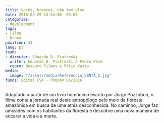 ```yaml
---
title: Vocês, brancos, não tem alma
date: 2018-03-29 13:54:00 -03:00
categories:
- development
tags:
- Filme
- Drama
position: 31
lang: pt
team:
- director: Eduardo D. Piotroski
  writer: Eduardo D. Piotroski e Pedro Paim
  copro: Besouro Filmes e Pátio Vazio
media:
  image: "/assets/media/Referencia_VBNTA_2.jpg"
funds: Edital FSA - PRODAV 05/2016
---
```


Adaptado a partir de um livro homônimo escrito por Jorge Pozzobon, o filme conta a jornada real deste antropólogo pelo meio da floresta amazônica em busca de uma etnia desconhecida. No caminho, Jorge faz amizades com os habitantes da floresta e descobre uma nova maneira de encarar a vida e a morte.